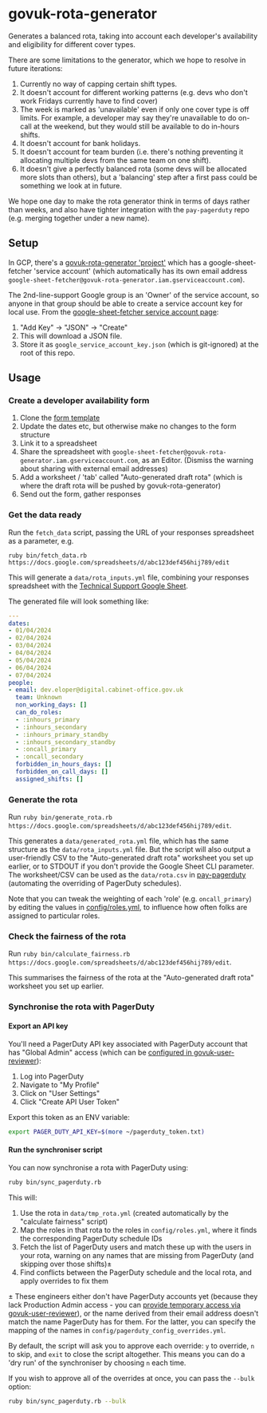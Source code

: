 # govuk-rota-generator

Generates a balanced rota, taking into account each developer's availability and eligibility for different cover types.

There are some limitations to the generator, which we hope to resolve in future iterations:

1. Currently no way of capping certain shift types.
1. It doesn't account for different working patterns (e.g. devs who don't work Fridays currently have to find cover)
1. The week is marked as 'unavailable' even if only one cover type is off limits. For example, a developer may say they're unavailable to do on-call at the weekend, but they would still be available to do in-hours shifts.
1. It doesn't account for bank holidays.
1. It doesn't account for team burden (i.e. there's nothing preventing it allocating multiple devs from the same team on one shift).
1. It doesn't give a perfectly balanced rota (some devs will be allocated more slots than others), but a 'balancing' step after a first pass could be something we look at in future.

We hope one day to make the rota generator think in terms of days rather than weeks, and also have tighter integration with the `pay-pagerduty` repo (e.g. merging together under a new name).

## Setup

In GCP, there's a [govuk-rota-generator 'project'](https://console.cloud.google.com/?project=govuk-rota-generator) which has a google-sheet-fetcher 'service account' (which automatically has its own email address `google-sheet-fetcher@govuk-rota-generator.iam.gserviceaccount.com`).

The 2nd-line-support Google group is an 'Owner' of the service account, so anyone in that group should be able to create a service account key for local use. From the [google-sheet-fetcher service account page](https://console.cloud.google.com/iam-admin/serviceaccounts/details/111167577478691063624;edit=true/keys?orgonly=true&project=govuk-rota-generator&supportedpurview=organizationId):

1. "Add Key" -> "JSON" -> "Create"
2. This will download a JSON file.
3. Store it as `google_service_account_key.json` (which is git-ignored) at the root of this repo.

## Usage

### Create a developer availability form

1. Clone the [form template](https://docs.google.com/forms/d/1PvCMjzCZeELjflHY22p6FH5rtPp3Lvql7LmHGoUSFjM/edit)
2. Update the dates etc, but otherwise make no changes to the form structure
3. Link it to a spreadsheet
4. Share the spreadsheet with `google-sheet-fetcher@govuk-rota-generator.iam.gserviceaccount.com`, as an Editor. (Dismiss the warning about sharing with external email addresses)
5. Add a worksheet / 'tab' called "Auto-generated draft rota" (which is where the draft rota will be pushed by govuk-rota-generator)
6. Send out the form, gather responses

### Get the data ready

Run the `fetch_data` script, passing the URL of your responses spreadsheet as a parameter, e.g.

`ruby bin/fetch_data.rb https://docs.google.com/spreadsheets/d/abc123def456hij789/edit`

This will generate a `data/rota_inputs.yml` file, combining your responses spreadsheet with the [Technical Support Google Sheet](https://docs.google.com/spreadsheets/d/1OTVm_k6MDdCFN1EFzrKXWu4iIPI7uR9mssI8AMwn7lU/edit#gid=1249170615).

The generated file will look something like:

```yml
---
dates:
- 01/04/2024
- 02/04/2024
- 03/04/2024
- 04/04/2024
- 05/04/2024
- 06/04/2024
- 07/04/2024
people:
- email: dev.eloper@digital.cabinet-office.gov.uk
  team: Unknown
  non_working_days: []
  can_do_roles:
  - :inhours_primary
  - :inhours_secondary
  - :inhours_primary_standby
  - :inhours_secondary_standby
  - :oncall_primary
  - :oncall_secondary
  forbidden_in_hours_days: []
  forbidden_on_call_days: []
  assigned_shifts: []
```

### Generate the rota

Run `ruby bin/generate_rota.rb https://docs.google.com/spreadsheets/d/abc123def456hij789/edit`.

This generates a `data/generated_rota.yml` file, which has the same structure as the `data/rota_inputs.yml` file.
But the script will also output a user-friendly CSV to the "Auto-generated draft rota" worksheet you set up earlier, or to STDOUT if you don't provide the Google Sheet CLI parameter. The worksheet/CSV can be used as the `data/rota.csv` in [pay-pagerduty](https://github.com/alphagov/pay-pagerduty) (automating the overriding of PagerDuty schedules).

Note that you can tweak the weighting of each 'role' (e.g. `oncall_primary`) by editing the values in [config/roles.yml](config/roles.yml), to influence how often folks are assigned to particular roles.

### Check the fairness of the rota

Run `ruby bin/calculate_fairness.rb https://docs.google.com/spreadsheets/d/abc123def456hij789/edit`.

This summarises the fairness of the rota at the "Auto-generated draft rota" worksheet you set up earlier.

### Synchronise the rota with PagerDuty

#### Export an API key

You'll need a PagerDuty API key associated with PagerDuty account that has "Global Admin" access (which can be [configured in govuk-user-reviewer](https://github.com/alphagov/govuk-user-reviewer/blob/89102b7778cdf391e4aa6f3e830615093101cc39/config/govuk_tech.yml#L258-L260)):

1. Log into PagerDuty
1. Navigate to "My Profile"
1. Click on "User Settings"
1. Click "Create API User Token"

Export this token as an ENV variable:

```sh
export PAGER_DUTY_API_KEY=$(more ~/pagerduty_token.txt)
```

#### Run the synchroniser script

You can now synchronise a rota with PagerDuty using:

```sh
ruby bin/sync_pagerduty.rb
```

This will:

1. Use the rota in `data/tmp_rota.yml` (created automatically by the "calculate fairness" script)
1. Map the roles in that rota to the roles in `config/roles.yml`, where it finds the corresponding PagerDuty schedule IDs
1. Fetch the list of PagerDuty users and match these up with the users in your rota, warning on any names that are missing from PagerDuty (and skipping over those shifts)±
1. Find conflicts between the PagerDuty schedule and the local rota, and apply overrides to fix them

± These engineers either don't have PagerDuty accounts yet (because they lack Production Admin access - you can [provide temporary access via govuk-user-reviewer](https://github.com/alphagov/govuk-user-reviewer/pull/1194)), or the name derived from their email address doesn't match the name PagerDuty has for them. For the latter, you can specify the mapping of the names in `config/pagerduty_config_overrides.yml`.

By default, the script will ask you to approve each override: `y` to override, `n` to skip, and `exit` to close the script altogether. This means you can do a 'dry run' of the synchroniser by choosing `n` each time.

If you wish to approve all of the overrides at once, you can pass the `--bulk` option:

```sh
ruby bin/sync_pagerduty.rb --bulk
```
